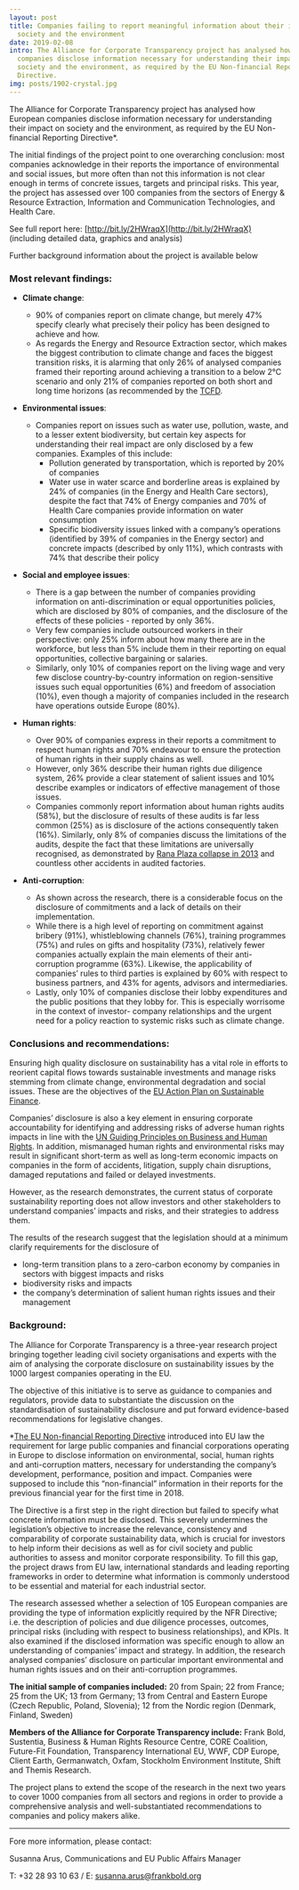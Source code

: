 ```yaml
---
layout: post
title: Companies failing to report meaningful information about their impacts on
  society and the environment
date: 2019-02-08
intro: The Alliance for Corporate Transparency project has analysed how European
  companies disclose information necessary for understanding their impact on
  society and the environment, as required by the EU Non-financial Reporting
  Directive.
img: posts/1902-crystal.jpg
---
```


The Alliance for Corporate Transparency project has analysed how European companies disclose information necessary for understanding their impact on society and the environment, as required by the EU Non-financial Reporting Directive*.

The initial findings of the project point to one overarching conclusion: most companies acknowledge in their reports the importance of environmental and social issues, but more often than not this information is not clear enough in terms of concrete issues, targets and principal risks. This year, the project has assessed over 100 companies from the sectors of Energy & Resource Extraction, Information and Communication Technologies, and Health Care.			

See full report here: [http://bit.ly/2HWraqX](http://bit.ly/2HWraqX) (including detailed data, graphics and analysis)

Further background information about the project is available below

### Most relevant findings:

- **Climate change**:
  - 90% of companies report on climate change, but merely 47% specify clearly what precisely their policy has been designed to achieve and how.
  - As regards the Energy and Resource Extraction sector, which makes the biggest contribution to climate change and faces the biggest transition risks, it is alarming that only 26% of analysed companies framed their reporting around achieving a transition to a below 2°C scenario and only 21% of companies reported on both short and long time horizons (as recommended by the [TCFD](https://www.fsb-tcfd.org/publications/final-recommendations-report/).


- **Environmental issues**:
  - Companies report on issues such as water use, pollution, waste, and to a lesser extent biodiversity, but certain key aspects for understanding their real impact are only disclosed by a few companies. Examples of this include:
    - Pollution generated by transportation, which is reported by 20% of companies
    - Water use in water scarce and borderline areas is explained by 24% of companies (in the Energy and Health Care sectors), despite the fact that 74% of Energy companies and 70% of Health Care companies provide information on water consumption  
    - Specific biodiversity issues linked with a company’s operations (identified by 39% of companies in the Energy sector) and concrete impacts (described by only 11%), which contrasts with 74% that describe their policy


- **Social and employee issues**:
  - There is a gap between the number of companies providing information on anti-discrimination or equal opportunities policies, which are disclosed by 80% of companies, and the disclosure of the effects of these policies - reported by only 36%.
  - Very few companies include outsourced workers in their perspective: only 25% inform about how many there are in the workforce, but less than 5% include them in their reporting on equal opportunities, collective bargaining or salaries.
  - Similarly, only 10% of companies report on the living wage and very few disclose country-by-country information on region-sensitive issues such equal opportunities (6%) and freedom of association (10%), even though a majority of companies included in the research have operations outside Europe (80%).


- **Human rights**:
  - Over 90% of companies express in their reports a commitment to respect human rights and 70% endeavour to ensure the protection of human rights in their supply chains as well.
  - However, only 36% describe their human rights due diligence system, 26% provide a clear statement of salient issues and 10% describe examples or indicators of effective management of those issues.
  - Companies commonly report information about human rights audits (58%), but the disclosure of results of these audits is far less common (25%) as is disclosure of the actions consequently taken (16%). Similarly, only 8% of companies discuss the limitations of the audits, despite the fact that these limitations are universally recognised, as demonstrated by [Rana Plaza collapse in 2013](https://www.bbc.com/news/world-asia-22476774) and countless other accidents in audited factories.


- **Anti-corruption**:
  - As shown across the research, there is a considerable focus on the disclosure of commitments and a lack of details on their implementation.
  - While there is a high level of reporting on commitment against bribery (91%), whistleblowing channels (76%), training programmes (75%) and rules on gifts and hospitality (73%), relatively fewer companies actually explain the main elements of their anti-corruption programme (63%). Likewise, the applicability of companies’ rules to third parties is explained by 60% with respect to business partners, and 43% for agents, advisors and intermediaries.  
  - Lastly, only 10% of companies disclose their lobby expenditures and the public positions that they lobby for. This is especially worrisome in the context of investor- company relationships and the urgent need for a policy reaction to systemic risks such as climate change.


### Conclusions and recommendations:

Ensuring high quality disclosure on sustainability has a vital role in efforts to reorient capital flows towards sustainable investments and manage risks stemming from climate change, environmental degradation and social issues. These are the objectives of the [EU Action Plan on Sustainable Finance](https://eur-lex.europa.eu/legal-content/EN/TXT/%253Furi%253DCELEX:52018DC0097).

Companies’ disclosure is also a key element in ensuring corporate accountability for identifying and addressing risks of adverse human rights impacts in line with the [UN Guiding Principles on Business and Human Rights](http://www.ohchr.org/Documents/Publications/GuidingPrinciplesBusinessHR_EN.pdf). In addition, mismanaged human rights and environmental risks may result in significant short-term as well as long-term economic impacts on companies in the form of accidents, litigation, supply chain disruptions, damaged reputations and failed or delayed investments.

However, as the research demonstrates, the current status of corporate sustainability reporting does not allow investors and other stakeholders to understand companies’ impacts and risks, and their strategies to address them.

The results of the research suggest that the legislation should at a minimum clarify requirements for the disclosure of
- long-term transition plans to a zero-carbon economy by companies in sectors with biggest impacts and risks
- biodiversity risks and impacts
- the company’s determination of salient human rights issues and their management


### Background:

The Alliance for Corporate Transparency is a three-year research project bringing together leading civil society organisations and experts with the aim of analysing the corporate disclosure on sustainability issues by the 1000 largest companies operating in the EU.

The objective of this initiative is to serve as guidance to companies and regulators, provide data to substantiate the discussion on the standardisation of sustainability disclosure and put forward evidence-based recommendations for legislative changes.

*[The EU Non-financial Reporting Directive](https://eur-lex.europa.eu/legal-content/EN/TXT/PDF/?uri=CELEX:32014L0095&from=EN) introduced into EU law the requirement for large public companies and financial corporations operating in Europe to disclose information on environmental, social, human rights and anti-corruption matters, necessary for understanding the company’s development, performance, position and impact. Companies were supposed to include this “non-financial” information in their reports for the previous financial year for the first time in 2018.

The Directive is a first step in the right direction but failed to specify what concrete information must be disclosed. This severely undermines the legislation’s objective to increase the relevance, consistency and comparability of corporate sustainability data, which is crucial for investors to help inform their decisions as well as for civil society and public authorities to assess and monitor corporate responsibility. To fill this gap, the project draws from EU law, international standards and leading reporting frameworks in order to determine what information is commonly understood to be essential and material for each industrial sector.

The research assessed whether a selection of 105 European companies are providing the type of information explicitly required by the NFR Directive; i.e. the description of policies and due diligence processes, outcomes, principal risks (including with respect to business relationships), and KPIs. It also examined if the disclosed information was specific enough to allow an understanding of companies’ impact and strategy. In addition, the research analysed companies’ disclosure on particular important environmental and human rights issues and on their anti-corruption programmes.


**The initial sample of companies included:**
20 from Spain; 22 from France; 25 from the UK; 13 from Germany; 13 from Central and Eastern Europe (Czech Republic, Poland, Slovenia); 12 from the Nordic region (Denmark, Finland, Sweden)


**Members of the Alliance for Corporate Transparency include:**
Frank Bold, Sustentia, Business & Human Rights Resource Centre, CORE Coalition, Future-Fit Foundation, Transparency International EU, WWF, CDP Europe, Client Earth, Germanwatch, Oxfam, Stockholm Environment Institute, Shift and Themis Research.


The project plans to extend the scope of the research in the next two years to cover 1000 companies from all sectors and regions in order to provide a comprehensive analysis and well-substantiated recommendations to companies and policy makers alike.


---

Fore more information, please contact:

Susanna Arus, Communications and EU Public Affairs Manager

T: +32 28 93 10 63  / E: [susanna.arus@frankbold.org](mailto:susanna.arus@frankbold.org)
